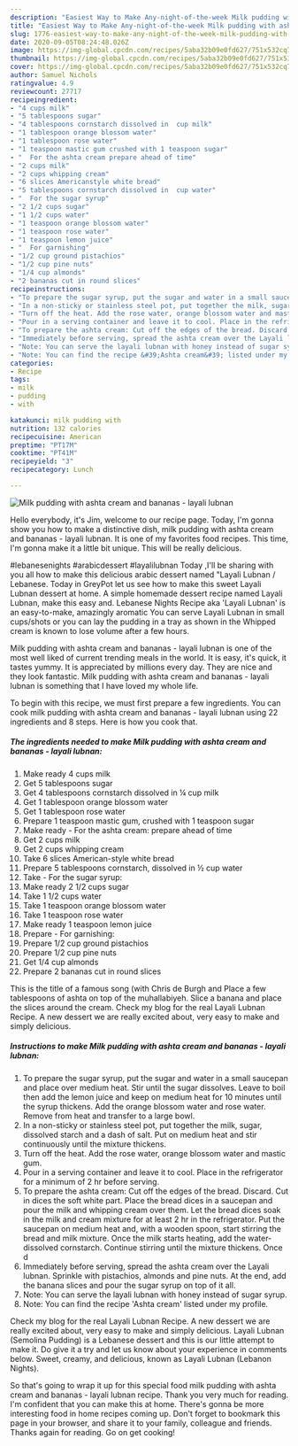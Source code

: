 ```yaml
---
description: "Easiest Way to Make Any-night-of-the-week Milk pudding with ashta cream and bananas - layali lubnan"
title: "Easiest Way to Make Any-night-of-the-week Milk pudding with ashta cream and bananas - layali lubnan"
slug: 1776-easiest-way-to-make-any-night-of-the-week-milk-pudding-with-ashta-cream-and-bananas-layali-lubnan
date: 2020-09-05T08:24:48.026Z
image: https://img-global.cpcdn.com/recipes/5aba32b09e0fd627/751x532cq70/milk-pudding-with-ashta-cream-and-bananas-layali-lubnan-recipe-main-photo.jpg
thumbnail: https://img-global.cpcdn.com/recipes/5aba32b09e0fd627/751x532cq70/milk-pudding-with-ashta-cream-and-bananas-layali-lubnan-recipe-main-photo.jpg
cover: https://img-global.cpcdn.com/recipes/5aba32b09e0fd627/751x532cq70/milk-pudding-with-ashta-cream-and-bananas-layali-lubnan-recipe-main-photo.jpg
author: Samuel Nichols
ratingvalue: 4.9
reviewcount: 27717
recipeingredient:
- "4 cups milk"
- "5 tablespoons sugar"
- "4 tablespoons cornstarch dissolved in  cup milk"
- "1 tablespoon orange blossom water"
- "1 tablespoon rose water"
- "1 teaspoon mastic gum crushed with 1 teaspoon sugar"
- "  For the ashta cream prepare ahead of time"
- "2 cups milk"
- "2 cups whipping cream"
- "6 slices Americanstyle white bread"
- "5 tablespoons cornstarch dissolved in  cup water"
- "  For the sugar syrup"
- "2 1/2 cups sugar"
- "1 1/2 cups water"
- "1 teaspoon orange blossom water"
- "1 teaspoon rose water"
- "1 teaspoon lemon juice"
- "  For garnishing"
- "1/2 cup ground pistachios"
- "1/2 cup pine nuts"
- "1/4 cup almonds"
- "2 bananas cut in round slices"
recipeinstructions:
- "To prepare the sugar syrup, put the sugar and water in a small saucepan and place over medium heat. Stir until the sugar dissolves. Leave to boil then add the lemon juice and keep on medium heat for 10 minutes until the syrup thickens. Add the orange blossom water and rose water. Remove from heat and transfer to a large bowl."
- "In a non-sticky or stainless steel pot, put together the milk, sugar, dissolved starch and a dash of salt. Put on medium heat and stir continuously until the mixture thickens."
- "Turn off the heat. Add the rose water, orange blossom water and mastic gum."
- "Pour in a serving container and leave it to cool. Place in the refrigerator for a minimum of 2 hr before serving."
- "To prepare the ashta cream: Cut off the edges of the bread. Discard. Cut in dices the soft white part. Place the bread dices in a saucepan and pour the milk and whipping cream over them. Let the bread dices soak in the milk and cream mixture for at least 2 hr in the refrigerator. Put the saucepan on medium heat and, with a wooden spoon, start stirring the bread and milk mixture. Once the milk starts heating, add the water-dissolved cornstarch. Continue stirring until the mixture thickens. Once d"
- "Immediately before serving, spread the ashta cream over the Layali lubnan. Sprinkle with pistachios, almonds and pine nuts. At the end, add the banana slices and pour the sugar syrup on top of it all."
- "Note: You can serve the layali lubnan with honey instead of sugar syrup."
- "Note: You can find the recipe &#39;Ashta cream&#39; listed under my profile."
categories:
- Recipe
tags:
- milk
- pudding
- with

katakunci: milk pudding with 
nutrition: 132 calories
recipecuisine: American
preptime: "PT17M"
cooktime: "PT41M"
recipeyield: "3"
recipecategory: Lunch

---
```



![Milk pudding with ashta cream and bananas - layali lubnan](https://img-global.cpcdn.com/recipes/5aba32b09e0fd627/751x532cq70/milk-pudding-with-ashta-cream-and-bananas-layali-lubnan-recipe-main-photo.jpg)

Hello everybody, it's Jim, welcome to our recipe page. Today, I'm gonna show you how to make a distinctive dish, milk pudding with ashta cream and bananas - layali lubnan. It is one of my favorites food recipes. This time, I'm gonna make it a little bit unique. This will be really delicious.

#lebanesenights #arabicdessert #layalilubnan Today ,I&#39;ll be sharing with you all how to make this delicious arabic dessert named &#34;Layali Lubnan / Lebanese. Today in GreyPot let us see how to make this sweet Layali Lubnan dessert at home. A simple homemade dessert recipe named Layali Lubnan, make this easy and. Lebanese Nights Recipe aka &#39;Layali Lubnan&#39; is an easy-to-make, amazingly aromatic You can serve Layali Lubnan in small cups/shots or you can lay the pudding in a tray as shown in the Whipped cream is known to lose volume after a few hours.

Milk pudding with ashta cream and bananas - layali lubnan is one of the most well liked of current trending meals in the world. It is easy, it's quick, it tastes yummy. It is appreciated by millions every day. They are nice and they look fantastic. Milk pudding with ashta cream and bananas - layali lubnan is something that I have loved my whole life.


To begin with this recipe, we must first prepare a few ingredients. You can cook milk pudding with ashta cream and bananas - layali lubnan using 22 ingredients and 8 steps. Here is how you cook that.

<!--inarticleads1-->

##### The ingredients needed to make Milk pudding with ashta cream and bananas - layali lubnan:

1. Make ready 4 cups milk
1. Get 5 tablespoons sugar
1. Get 4 tablespoons cornstarch dissolved in ¼ cup milk
1. Get 1 tablespoon orange blossom water
1. Get 1 tablespoon rose water
1. Prepare 1 teaspoon mastic gum, crushed with 1 teaspoon sugar
1. Make ready  - For the ashta cream: prepare ahead of time
1. Get 2 cups milk
1. Get 2 cups whipping cream
1. Take 6 slices American-style white bread
1. Prepare 5 tablespoons cornstarch, dissolved in ½ cup water
1. Take  - For the sugar syrup:
1. Make ready 2 1/2 cups sugar
1. Take 1 1/2 cups water
1. Take 1 teaspoon orange blossom water
1. Take 1 teaspoon rose water
1. Make ready 1 teaspoon lemon juice
1. Prepare  - For garnishing:
1. Prepare 1/2 cup ground pistachios
1. Prepare 1/2 cup pine nuts
1. Get 1/4 cup almonds
1. Prepare 2 bananas cut in round slices


This is the title of a famous song (with Chris de Burgh and Place a few tablespoons of ashta on top of the muhallabiyeh. Slice a banana and place the slices around the cream. Check my blog for the real Layali Lubnan Recipe. A new dessert we are really excited about, very easy to make and simply delicious. 

<!--inarticleads2-->

##### Instructions to make Milk pudding with ashta cream and bananas - layali lubnan:

1. To prepare the sugar syrup, put the sugar and water in a small saucepan and place over medium heat. Stir until the sugar dissolves. Leave to boil then add the lemon juice and keep on medium heat for 10 minutes until the syrup thickens. Add the orange blossom water and rose water. Remove from heat and transfer to a large bowl.
1. In a non-sticky or stainless steel pot, put together the milk, sugar, dissolved starch and a dash of salt. Put on medium heat and stir continuously until the mixture thickens.
1. Turn off the heat. Add the rose water, orange blossom water and mastic gum.
1. Pour in a serving container and leave it to cool. Place in the refrigerator for a minimum of 2 hr before serving.
1. To prepare the ashta cream: Cut off the edges of the bread. Discard. Cut in dices the soft white part. Place the bread dices in a saucepan and pour the milk and whipping cream over them. Let the bread dices soak in the milk and cream mixture for at least 2 hr in the refrigerator. Put the saucepan on medium heat and, with a wooden spoon, start stirring the bread and milk mixture. Once the milk starts heating, add the water-dissolved cornstarch. Continue stirring until the mixture thickens. Once d
1. Immediately before serving, spread the ashta cream over the Layali lubnan. Sprinkle with pistachios, almonds and pine nuts. At the end, add the banana slices and pour the sugar syrup on top of it all.
1. Note: You can serve the layali lubnan with honey instead of sugar syrup.
1. Note: You can find the recipe &#39;Ashta cream&#39; listed under my profile.


Check my blog for the real Layali Lubnan Recipe. A new dessert we are really excited about, very easy to make and simply delicious. Layali Lubnan (Semolina Pudding) is a Lebanese dessert and this is our little attempt to make it. Do give it a try and let us know about your experience in comments below. Sweet, creamy, and delicious, known as Layali Lubnan (Lebanon Nights). 

So that's going to wrap it up for this special food milk pudding with ashta cream and bananas - layali lubnan recipe. Thank you very much for reading. I'm confident that you can make this at home. There's gonna be more interesting food in home recipes coming up. Don't forget to bookmark this page in your browser, and share it to your family, colleague and friends. Thanks again for reading. Go on get cooking!
